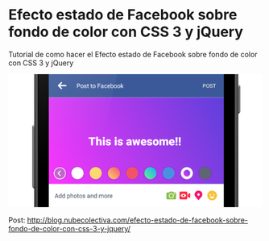 # Efecto estado de Facebook sobre fondo de color con CSS 3 y jQuery
Tutorial de como hacer el Efecto estado de Facebook sobre fondo de color con CSS 3 y jQuery
<p align="center">
  <img src="https://raw.githubusercontent.com/collectivecloudperu/efecto_estado_facebook_fondo_color_css_jquery/master/img/fsc.png">
</p>

Post: http://blog.nubecolectiva.com/efecto-estado-de-facebook-sobre-fondo-de-color-con-css-3-y-jquery/ 
